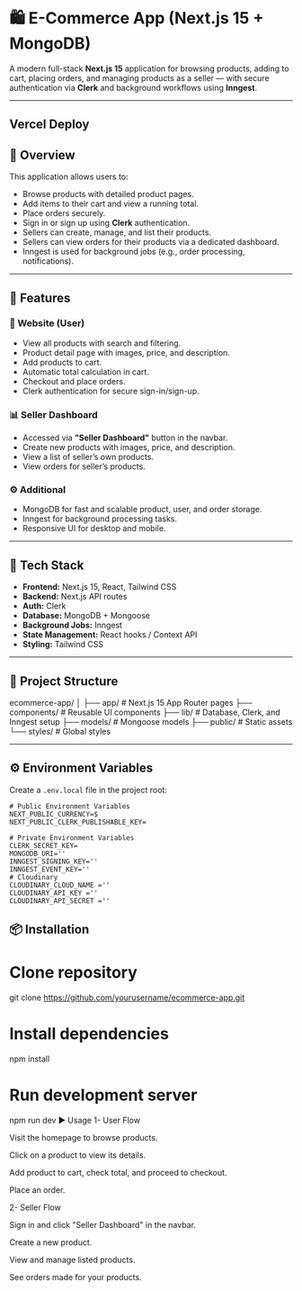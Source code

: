 # 🛍️ E-Commerce App (Next.js 15 + MongoDB)

A modern full-stack **Next.js 15** application for browsing products, adding to cart, placing orders, and managing products as a seller — with secure authentication via **Clerk** and background workflows using **Inngest**.

---
## Vercel Deploy


## 📌 Overview

This application allows users to:
- Browse products with detailed product pages.
- Add items to their cart and view a running total.
- Place orders securely.
- Sign in or sign up using **Clerk** authentication.
- Sellers can create, manage, and list their products.
- Sellers can view orders for their products via a dedicated dashboard.
- Inngest is used for background jobs (e.g., order processing, notifications).

---

## 🚀 Features

### 🛒 Website (User)
- View all products with search and filtering.
- Product detail page with images, price, and description.
- Add products to cart.
- Automatic total calculation in cart.
- Checkout and place orders.
- Clerk authentication for secure sign-in/sign-up.

### 📊 Seller Dashboard
- Accessed via **"Seller Dashboard"** button in the navbar.
- Create new products with images, price, and description.
- View a list of seller’s own products.
- View orders for seller’s products.

### ⚙️ Additional
- MongoDB for fast and scalable product, user, and order storage.
- Inngest for background processing tasks.
- Responsive UI for desktop and mobile.

---

## 🧰 Tech Stack

- **Frontend:** Next.js 15, React, Tailwind CSS
- **Backend:** Next.js API routes
- **Auth:** Clerk
- **Database:** MongoDB + Mongoose
- **Background Jobs:** Inngest
- **State Management:** React hooks / Context API
- **Styling:** Tailwind CSS

---

## 📂 Project Structure

ecommerce-app/
│
├── app/ # Next.js 15 App Router pages
├── components/ # Reusable UI components
├── lib/ # Database, Clerk, and Inngest setup
├── models/ # Mongoose models
├── public/ # Static assets
└── styles/ # Global styles



---

## ⚙️ Environment Variables

Create a `.env.local` file in the project root:

```env
# Public Environment Variables
NEXT_PUBLIC_CURRENCY=$
NEXT_PUBLIC_CLERK_PUBLISHABLE_KEY=

# Private Environment Variables
CLERK_SECRET_KEY=
MONGODB_URI=''
INNGEST_SIGNING_KEY=''
INNGEST_EVENT_KEY=''
# Cloudinary
CLOUDINARY_CLOUD_NAME =''
CLOUDINARY_API_KEY =''
CLOUDINARY_API_SECRET =''

```

##  📦 Installation
# Clone repository
git clone https://github.com/yourusername/ecommerce-app.git

# Install dependencies
npm install

# Run development server
npm run dev
▶️ Usage
1- User Flow

Visit the homepage to browse products.

Click on a product to view its details.

Add product to cart, check total, and proceed to checkout.

Place an order.

2- Seller Flow

Sign in and click "Seller Dashboard" in the navbar.

Create a new product.

View and manage listed products.

See orders made for your products.


